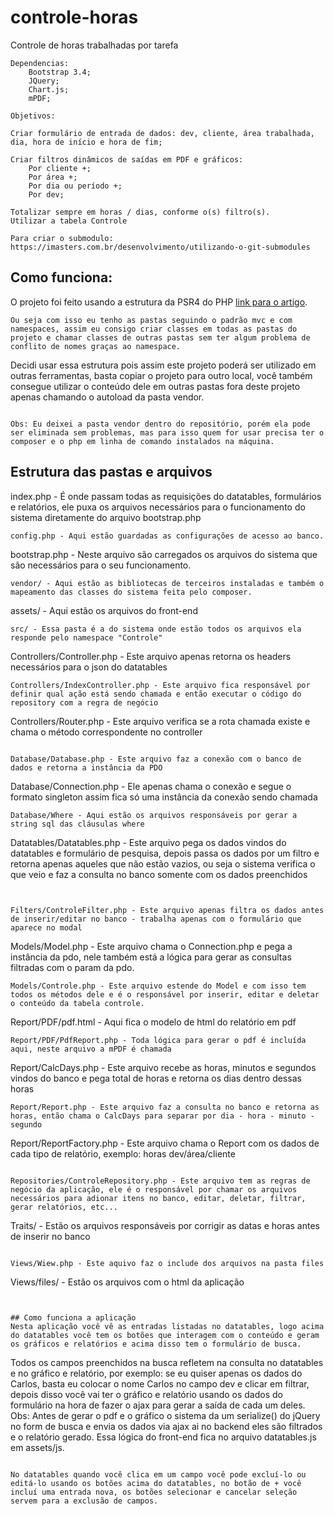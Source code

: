 # controle-horas
Controle de horas trabalhadas por tarefa

	Dependencias:
		Bootstrap 3.4;
		JQuery;
		Chart.js;
		mPDF;
		
	Objetivos:

	Criar formulário de entrada de dados: dev, cliente, área trabalhada, dia, hora de início e hora de fim;

	Criar filtros dinâmicos de saídas em PDF e gráficos:
		Por cliente +;
		Por área +;
		Por dia ou período +;
		Por dev;

	Totalizar sempre em horas / dias, conforme o(s) filtro(s).
	Utilizar a tabela Controle

    Para criar o submodulo:
    https://imasters.com.br/desenvolvimento/utilizando-o-git-submodules


## Como funciona:

O projeto foi feito usando a estrutura da PSR4 do PHP [link para o artigo](https://www.treinaweb.com.br/blog/psr-4-a-recomendacao-de-autoload-do-php/).
```
Ou seja com isso eu tenho as pastas seguindo o padrão mvc e com namespaces, assim eu consigo criar classes em todas as pastas do projeto e chamar classes de outras pastas sem ter algum problema de conflito de nomes graças ao namespace.
```

Decidi usar essa estrutura pois assim este projeto poderá ser utilizado em outras ferramentas, basta copiar o projeto para outro local, você também consegue utilizar o conteúdo dele em outras pastas fora deste projeto apenas chamando o autoload da pasta vendor.
```

Obs: Eu deixei a pasta vendor dentro do repositório, porém ela pode ser eliminada sem problemas, mas para isso quem for usar precisa ter o composer e o php em linha de comando instalados na máquina.
```


## Estrutura das pastas e arquivos

index.php - É onde passam todas as requisições do datatables, formulários e relatórios, ele puxa os arquivos necessários para o funcionamento do sistema diretamente do arquivo bootstrap.php
```
config.php - Aqui estão guardadas as configurações de acesso ao banco.
```
bootstrap.php - Neste arquivo são carregados os arquivos do sistema que são necessários para o seu funcionamento.
```
vendor/ - Aqui estão as bibliotecas de terceiros instaladas e também o mapeamento das classes do sistema feita pelo composer.
```
assets/ - Aqui estão os arquivos do front-end
```
src/ - Essa pasta é a do sistema onde estão todos os arquivos ela responde pelo namespace "Controle"
```

Controllers/Controller.php - Este arquivo apenas retorna os headers necessários para o json do datatables
```
Controllers/IndexController.php - Este arquivo fica responsável por definir qual ação está sendo chamada e então executar o código do repository com a regra de negócio
```
Controllers/Router.php - Este arquivo verifica se a rota chamada existe e chama o método correspondente no controller
```

Database/Database.php - Este arquivo faz a conexão com o banco de dados e retorna a instância da PDO
```
Database/Connection.php - Ele apenas chama o conexão e segue o formato singleton assim fica só uma instância da conexão sendo chamada
```
Database/Where - Aqui estão os arquivos responsáveis por gerar a string sql das cláusulas where
```

Datatables/Datatables.php - Este arquivo pega os dados vindos do datatables e formulário de pesquisa, depois passa os dados por um filtro e retorna apenas aqueles que não estão vazios, ou seja o sistema verifica o que veio e faz a consulta no banco somente com os dados preenchidos
```


Filters/ControleFilter.php - Este arquivo apenas filtra os dados antes de inserir/editar no banco - trabalha apenas com o formulário que aparece no modal
```

Models/Model.php - Este arquivo chama o Connection.php e pega a instância da pdo, nele também está a lógica para gerar as consultas filtradas com o param da pdo.
```
Models/Controle.php - Este arquivo estende do Model e com isso tem todos os métodos dele e é o responsável por inserir, editar e deletar o conteúdo da tabela controle.
```

Report/PDF/pdf.html - Aqui fica o modelo de html do relatório em pdf
```
Report/PDF/PdfReport.php - Toda lógica para gerar o pdf é incluída aqui, neste arquivo a mPDF é chamada
```
Report/CalcDays.php - Este arquivo recebe as horas, minutos e segundos vindos do banco e pega total de horas e retorna os dias dentro dessas horas
```
Report/Report.php - Este arquivo faz a consulta no banco e retorna as horas, então chama o CalcDays para separar por dia - hora - minuto - segundo
```
Report/ReportFactory.php - Este arquivo chama o Report com os dados de cada tipo de relatório, exemplo: horas dev/área/cliente
```

Repositories/ControleRepository.php - Este arquivo tem as regras de negócio da aplicação, ele é o responsável por chamar os arquivos necessários para adionar itens no banco, editar, deletar, filtrar, gerar relatórios, etc...
```

Traits/ - Estão os arquivos responsáveis por corrigir as datas e horas antes de inserir no banco
```

Views/Wiew.php - Este aquivo faz o include dos arquivos na pasta files
```
Views/files/ - Estão os arquivos com o html da aplicação
```


## Como funciona a aplicação
Nesta aplicação você vê as entradas listadas no datatables, logo acima do datatables você tem os botões que interagem com o conteúdo e geram os gráficos e relatórios e acima disso tem o formulário de busca.
```

Todos os campos preenchidos na busca refletem na consulta no datatables e no gráfico e relatório, por exemplo: se eu quiser apenas os dados do Carlos, basta eu colocar o nome Carlos no campo dev e clicar em filtrar, depois disso você vai ter o gráfico e relatório usando os dados do formulário na hora de fazer o ajax para gerar a saída de cada um deles.
Obs: Antes de gerar o pdf e o gráfico o sistema da um serialize() do jQuery no form de busca e envia os dados via ajax ai no backend eles são filtrados e o relatório gerado. Essa lógica do front-end fica no arquivo datatables.js em assets/js.
```

No datatables quando você clica em um campo você pode excluí-lo ou editá-lo usando os botões acima do datatables, no botão de + você incluí uma entrada nova, os botões selecionar e cancelar seleção servem para a exclusão de campos.
```

